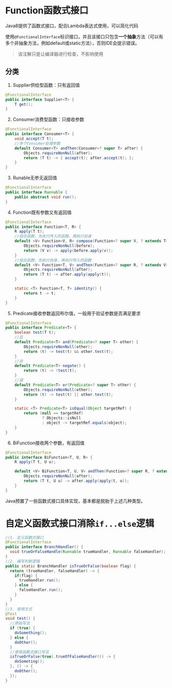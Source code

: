 # Function函数式接口

Java8提供了函数式接口，配合Lambda表达式使用，可以简化代码

使用`@FunctionalInterface`标识接口，并且该接口只包含**一个抽象**方法（可以有多个非抽象方法，例如default或static方法），否则IDE会提示错误。

> 该注解只是让编译器进行检查，不影响使用

## 分类

1. Supplier供给型函数：只有返回值

```java
@FunctionalInterface
public interface Supplier<T> {
    T get();
}
```

2. Consumer消费型函数：只接收参数

```java
@FunctionalInterface
public interface Consumer<T> {
    void accept(T t);
    //多个Consumer处理参数
    default Consumer<T> andThen(Consumer<? super T> after) {
        Objects.requireNonNull(after);
        return (T t) -> { accept(t); after.accept(t); };
    }
}
```

3. Runable无参无返回值

```java
@FunctionalInterface
public interface Runnable {
    public abstract void run();
}
```
4. Function既有参数又有返回值

```java
@FunctionalInterface
public interface Function<T, R> {
    R apply(T t);
    //组合函数，先执行传入的函数，再执行自身
    default <V> Function<V, R> compose(Function<? super V, ? extends T> before) {
        Objects.requireNonNull(before);
        return (V v) -> apply(before.apply(v));
    }
    //组合函数，先执行自身，再执行传入的函数
    default <V> Function<T, V> andThen(Function<? super R, ? extends V> after) {
        Objects.requireNonNull(after);
        return (T t) -> after.apply(apply(t));
    }

    static <T> Function<T, T> identity() {
        return t -> t;
    }
}
```
5. Predicate接收参数返回布尔值，一般用于验证参数是否满足要求

```java
@FunctionalInterface
public interface Predicate<T> {
    boolean test(T t);
    //且
    default Predicate<T> and(Predicate<? super T> other) {
        Objects.requireNonNull(other);
        return (t) -> test(t) && other.test(t);
    }
    //非
    default Predicate<T> negate() {
        return (t) -> !test(t);
    }
    //或
    default Predicate<T> or(Predicate<? super T> other) {
        Objects.requireNonNull(other);
        return (t) -> test(t) || other.test(t);
    }

    static <T> Predicate<T> isEqual(Object targetRef) {
        return (null == targetRef)
                ? Objects::isNull
                : object -> targetRef.equals(object);
    }
}
```

6. BiFunction接收两个参数，有返回值

```java
@FunctionalInterface
public interface BiFunction<T, U, R> {
    R apply(T t, U u);

    default <V> BiFunction<T, U, V> andThen(Function<? super R, ? extends V> after) {
        Objects.requireNonNull(after);
        return (T t, U u) -> after.apply(apply(t, u));
    }
}
```

Java预置了一些函数式接口具体实现，基本都是脱胎于上述几种类型。

# 自定义函数式接口消除`if...else`逻辑

```java
//1. 定义函数式接口
@FunctionalInterface
public interface BranchHandler() {
  void trueOrFalseHandle(Runnable trueHandler, Runnable falseHandler);
}
//2. 编写判断逻辑
public static BranchHandler isTrueOrFalse(boolean flag) {
  return (trueHandler, falseHandler) -> {
    if(flag) {
      trueHandler.run();
    } else {
      falseHandler.run();
    }
  }
}
//3. 使用方式
@Test
void test() {
  //原始写法
  if (true) {
    doSomething();
  } else {
    doOther();
  }
  //使用函数式接口写法
  isTrueOrFalse(true).trueOfFalseHandler(() -> {
    doSometing();
  }, () -> {
    doOther();
  });
}
```





